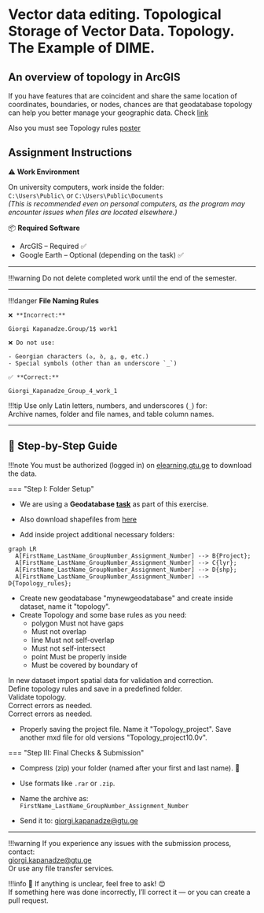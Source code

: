 # Vector data editing. Topological Storage of Vector Data. Topology. The Example of DIME. 

## An overview of topology in ArcGIS

If you have features that are coincident and share the same location of coordinates, boundaries, or nodes, chances are that geodatabase topology can help you better manage your geographic data. 
Check [link](https://desktop.arcgis.com/en/arcmap/latest/manage-data/topologies/an-overview-of-topology-in-arcgis.htm) <br>

Also you must see Topology rules [poster](https://pro.arcgis.com/en/pro-app/latest/help/editing/pdf/topology_rules_poster.pdf)


## Assignment Instructions

⚠️ **Work Environment**

On university computers, work inside the folder:  
`C:\Users\Public\` or `C:\Users\Public\Documents`  
*(This is recommended even on personal computers, as the program may encounter issues when files are located elsewhere.)*

📦 **Required Software**

* ArcGIS – Required ✅  
* Google Earth – Optional (depending on the task) ✅  

---

!!!warning
    Do not delete completed work until the end of the semester.
    
---

!!!danger 
    **File Naming Rules**

    ❌ **Incorrect:**  

    Giorgi Kapanadze.Group/1$ work1  

    ❌ Do not use:

    - Georgian characters (ა, ბ, გ, დ, etc.)  
    - Special symbols (other than an underscore `_`)

    ✅ **Correct:**

    Giorgi_Kapanadze_Group_4_work_1  

!!!tip
    Use only Latin letters, numbers, and underscores (`_`) for:  
    Archive names, folder and file names, and table column names.

---

## 📘 Step-by-Step Guide

!!!note
    You must be authorized (logged in) on [elearning.gtu.ge](https://elearning.gtu.ge) to download the data.

=== "Step I: Folder Setup"
* We are using a **Geodatabase [task](https://ezdanapak.github.io/GTU-GIS/ICS_GIS/Lab/Geodatabase/)** as part of this exercise.
* Also download shapefiles from [here](https://elearning.gtu.ge/pluginfile.php/572869/mod_folder/content/0/chiatura_OSM_topology.zip?forcedownload=1)

* Add inside project additional necessary folders:

``` mermaid
graph LR
  A[FirstName_LastName_GroupNumber_Assignment_Number] --> B{Project};
  A[FirstName_LastName_GroupNumber_Assignment_Number] --> C{lyr};
  A[FirstName_LastName_GroupNumber_Assignment_Number] --> D{shp};
  A[FirstName_LastName_GroupNumber_Assignment_Number] --> D{Topology_rules};
```



* Create new geodatabase "mynewgeodatabase" and create inside dataset, name it "topology".
* Create Topology and some base rules as you need:
    - polygon Must not have gaps
    - Must not overlap
    - line Must not self-overlap
    - Must not self-intersect 
    - point Must be properly inside
    - Must be covered by boundary of



In new dataset import spatial data for validation and correction. <br>
    Define topology rules and save in a predefined folder. <br>
    Validate topology. <br>
    Correct errors as needed. <br>
    Correct errors as needed. <br>



* Properly saving the project file. Name it "Topology_project". Save another mxd file for old versions "Topology_project10.0v".


=== "Step III: Final Checks & Submission"

* Compress (zip) your folder (named after your first and last name). 💾
* Use formats like `.rar` or `.zip`.
* Name the archive as:  
  `FirstName_LastName_GroupNumber_Assignment_Number`

* Send it to: giorgi.kapanadze@gtu.ge

---

!!!warning
    If you experience any issues with the submission process, contact:  
    giorgi.kapanadze@gtu.ge  
    Or use any file transfer services.

!!!info
    📌 If anything is unclear, feel free to ask! 😊  
    If something here was done incorrectly, I’ll correct it — or you can create a pull request. 
